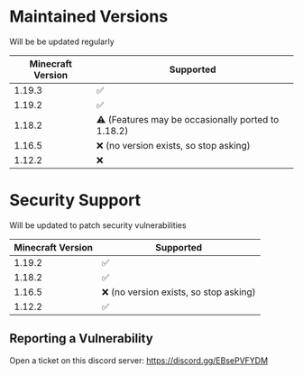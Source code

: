 # Maintained Versions

Will be be updated regularly

| Minecraft Version | Supported          |
| ------- | ------------------ |
| 1.19.3   | :white_check_mark: |
| 1.19.2   | :white_check_mark: |
| 1.18.2   | :warning: (Features may be occasionally ported to 1.18.2)|
| 1.16.5  | :x: (no version exists, so stop asking)               |
| 1.12.2 | :x:                |


# Security Support

Will be updated to patch security vulnerabilities

| Minecraft Version | Supported          |
| ------- | ------------------ |
| 1.19.2   | :white_check_mark: |
| 1.18.2   | :white_check_mark: |
| 1.16.5  | :x: (no version exists, so stop asking)               |
| 1.12.2 | :white_check_mark:                |

## Reporting a Vulnerability

Open a ticket on this discord server: https://discord.gg/EBsePVFYDM
